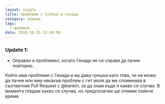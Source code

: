 ```yaml
---
layout: single
title: Проблеми с GitHub и Генади
category: новини
tags:
  - домашни
date: 2016-10-25 12:40:00
---
```


### Update 1:
- Оправен е проблемът, когато Генади не се справя да пачне повторно.

Който има проблеми с Генади и му дава грешки като това, че не може да пачне или има някакъв проблем с гит моля да ме споменава в съответния Pull Request с @bankin, за да знам къде и какво се случва. В момента гледам какво се случва, но предполагам ще отнеме повече време
